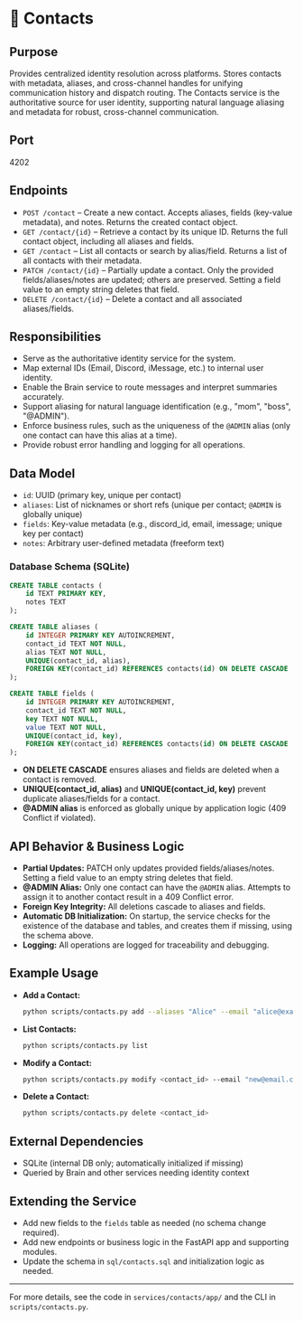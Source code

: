 # 📇 Contacts

## Purpose

Provides centralized identity resolution across platforms. Stores contacts with metadata, aliases, and cross-channel handles for unifying communication history and dispatch routing. The Contacts service is the authoritative source for user identity, supporting natural language aliasing and metadata for robust, cross-channel communication.

## Port

4202

## Endpoints

- `POST /contact` – Create a new contact. Accepts aliases, fields (key-value metadata), and notes. Returns the created contact object.
- `GET /contact/{id}` – Retrieve a contact by its unique ID. Returns the full contact object, including all aliases and fields.
- `GET /contact` – List all contacts or search by alias/field. Returns a list of all contacts with their metadata.
- `PATCH /contact/{id}` – Partially update a contact. Only the provided fields/aliases/notes are updated; others are preserved. Setting a field value to an empty string deletes that field.
- `DELETE /contact/{id}` – Delete a contact and all associated aliases/fields.

## Responsibilities

- Serve as the authoritative identity service for the system.
- Map external IDs (Email, Discord, iMessage, etc.) to internal user identity.
- Enable the Brain service to route messages and interpret summaries accurately.
- Support aliasing for natural language identification (e.g., "mom", "boss", "@ADMIN").
- Enforce business rules, such as the uniqueness of the `@ADMIN` alias (only one contact can have this alias at a time).
- Provide robust error handling and logging for all operations.

## Data Model

- `id`: UUID (primary key, unique per contact)
- `aliases`: List of nicknames or short refs (unique per contact; `@ADMIN` is globally unique)
- `fields`: Key-value metadata (e.g., discord_id, email, imessage; unique key per contact)
- `notes`: Arbitrary user-defined metadata (freeform text)

### Database Schema (SQLite)

```sql
CREATE TABLE contacts (
    id TEXT PRIMARY KEY,
    notes TEXT
);

CREATE TABLE aliases (
    id INTEGER PRIMARY KEY AUTOINCREMENT,
    contact_id TEXT NOT NULL,
    alias TEXT NOT NULL,
    UNIQUE(contact_id, alias),
    FOREIGN KEY(contact_id) REFERENCES contacts(id) ON DELETE CASCADE
);

CREATE TABLE fields (
    id INTEGER PRIMARY KEY AUTOINCREMENT,
    contact_id TEXT NOT NULL,
    key TEXT NOT NULL,
    value TEXT NOT NULL,
    UNIQUE(contact_id, key),
    FOREIGN KEY(contact_id) REFERENCES contacts(id) ON DELETE CASCADE
);
```

- **ON DELETE CASCADE** ensures aliases and fields are deleted when a contact is removed.
- **UNIQUE(contact_id, alias)** and **UNIQUE(contact_id, key)** prevent duplicate aliases/fields for a contact.
- **@ADMIN alias** is enforced as globally unique by application logic (409 Conflict if violated).

## API Behavior & Business Logic

- **Partial Updates:** PATCH only updates provided fields/aliases/notes. Setting a field value to an empty string deletes that field.
- **@ADMIN Alias:** Only one contact can have the `@ADMIN` alias. Attempts to assign it to another contact result in a 409 Conflict error.
- **Foreign Key Integrity:** All deletions cascade to aliases and fields.
- **Automatic DB Initialization:** On startup, the service checks for the existence of the database and tables, and creates them if missing, using the schema above.
- **Logging:** All operations are logged for traceability and debugging.

## Example Usage

- **Add a Contact:**
  ```bash
  python scripts/contacts.py add --aliases "Alice" --email "alice@example.com" --notes "VIP"
  ```
- **List Contacts:**
  ```bash
  python scripts/contacts.py list
  ```
- **Modify a Contact:**
  ```bash
  python scripts/contacts.py modify <contact_id> --email "new@email.com"
  ```
- **Delete a Contact:**
  ```bash
  python scripts/contacts.py delete <contact_id>
  ```

## External Dependencies

- SQLite (internal DB only; automatically initialized if missing)
- Queried by Brain and other services needing identity context

## Extending the Service

- Add new fields to the `fields` table as needed (no schema change required).
- Add new endpoints or business logic in the FastAPI app and supporting modules.
- Update the schema in `sql/contacts.sql` and initialization logic as needed.

---

For more details, see the code in `services/contacts/app/` and the CLI in `scripts/contacts.py`.
